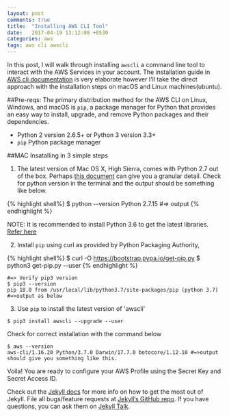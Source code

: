 ```yaml
---
layout: post
comments: true
title:  "Installing AWS CLI Tool"
date:   2017-04-19 13:12:08 +0530
categories: aws
tags: aws cli awscli
---
```

In this post, I will walk through installing `awscli` a command line tool to interact with the AWS Services in your account. The installation guide in [AWS cli documentation](https://docs.aws.amazon.com/cli/latest/userguide/installing.html) is very elaborate however I'll take the direct approach with the installation steps on macOS and Linux machines(ubuntu).

##Pre-reqs:
The primary distribution method for the AWS CLI on Linux, Windows, and macOS is `pip`, a package manager for Python that provides an easy way to install, upgrade, and remove Python packages and their dependencies.
* Python 2 version 2.6.5+ or Python 3 version 3.3+
* `pip` Python package manager

##MAC
Insatalling in 3 simple steps

1. The latest version of Mac OS X, High Sierra, comes with Python 2.7 out of the box. Perhaps [this document](https://docs.python-guide.org/starting/install/osx/) can give you a granular detail. Check for python version in the terminal and the output should be something like below.

{% highlight shell%}
$ python --version
Python 2.7.15 #=> output
{% endhighlight %}

NOTE: It is recommended to install Python 3.6 to get the latest libraries. [Refer here](https://wsvincent.com/install-python3-mac/)

2. Install `pip` using curl as provided by Python Packaging Authority,

{% highlight shell%}
$ curl -O https://bootstrap.pypa.io/get-pip.py
$ python3 get-pip.py --user
{% endhighlight %}

```shell
#=> Verify pip3 version
$ pip3 --version
pip 18.0 from /usr/local/lib/python3.7/site-packages/pip (python 3.7) #=>output as below
```
3. Use `pip` to install the latest version of 'awscli'
```shell
$ pip3 install awscli --upgrade --user
```

Check for correct installation with the command below
```shell
$ aws --version
aws-cli/1.16.20 Python/3.7.0 Darwin/17.7.0 botocore/1.12.10 #=>output should give you something like this.
```

Voila! You are ready to configure your AWS  Profile using the Secret Key and Secret Access ID.





Check out the [Jekyll docs][jekyll-docs] for more info on how to get the most out of Jekyll. File all bugs/feature requests at [Jekyll’s GitHub repo][jekyll-gh]. If you have questions, you can ask them on [Jekyll Talk][jekyll-talk].

[jekyll-docs]: https://jekyllrb.com/docs/home
[jekyll-gh]:   https://github.com/jekyll/jekyll
[jekyll-talk]: https://talk.jekyllrb.com/

